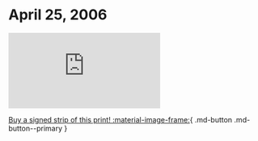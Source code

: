 # April 25, 2006

![](https://www.achewood.com/comic.php?date=04252006)

[Buy a signed strip of this print! :material-image-frame:](https://achewood-holiday-pop-up.myshopify.com/products/strip#04282006){ .md-button .md-button--primary }
